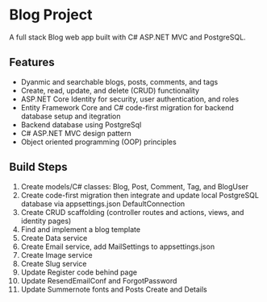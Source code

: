 # Blog Project
 A full stack Blog web app built with C# ASP.NET MVC and PostgreSQL.  

 ## Features
 - Dyanmic and searchable blogs, posts, comments, and tags
 - Create, read, update, and delete (CRUD) functionality
 - ASP.NET Core Identity for security, user authentication, and roles
 - Entity Framework Core and C# code-first migration for backend database setup and itegration
 - Backend database using PostgreSql
 - C# ASP.NET MVC design pattern
 - Object oriented programming (OOP) principles

 ## Build Steps
 1) Create models/C# classes: Blog, Post, Comment, Tag, and BlogUser  
 2) Create code-first migration then integrate and update local PostgreSQL database via appsettings.json DefaultConnection      
 3) Create CRUD scaffolding (controller routes and actions, views, and identity pages)  
 4) Find and implement a blog template  
 5) Create Data service  
 6) Create Email service, add MailSettings to appsettings.json  
 7) Create Image service  
 8) Create Slug service  
 9) Update Register code behind page  
 10) Update ResendEmailConf and ForgotPassword  
 11) Update Summernote fonts and Posts Create and Details  